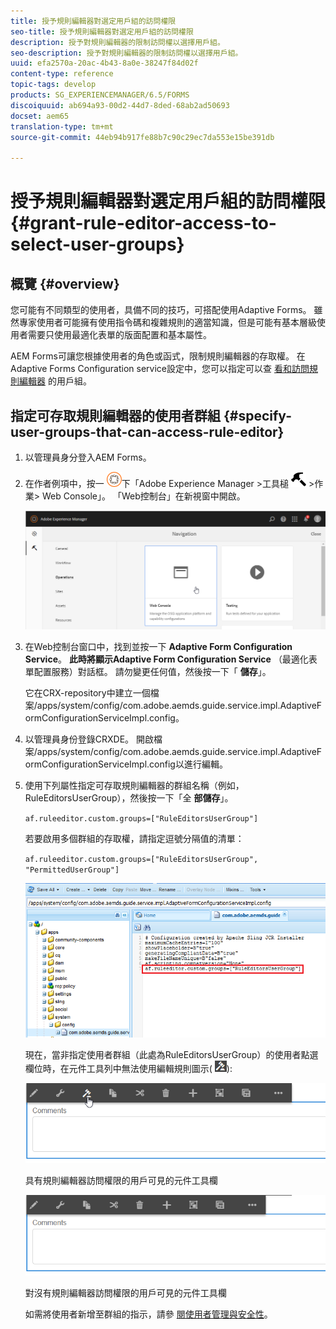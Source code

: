 ```yaml
---
title: 授予規則編輯器對選定用戶組的訪問權限
seo-title: 授予規則編輯器對選定用戶組的訪問權限
description: 授予對規則編輯器的限制訪問權以選擇用戶組。
seo-description: 授予對規則編輯器的限制訪問權以選擇用戶組。
uuid: efa2570a-20ac-4b43-8a0e-38247f84d02f
content-type: reference
topic-tags: develop
products: SG_EXPERIENCEMANAGER/6.5/FORMS
discoiquuid: ab694a93-00d2-44d7-8ded-68ab2ad50693
docset: aem65
translation-type: tm+mt
source-git-commit: 44eb94b917fe88b7c90c29ec7da553e15be391db

---
```



# 授予規則編輯器對選定用戶組的訪問權限{#grant-rule-editor-access-to-select-user-groups}

## 概覽 {#overview}

您可能有不同類型的使用者，具備不同的技巧，可搭配使用Adaptive Forms。 雖然專家使用者可能擁有使用指令碼和複雜規則的適當知識，但是可能有基本層級使用者需要只使用最適化表單的版面配置和基本屬性。

AEM Forms可讓您根據使用者的角色或函式，限制規則編輯器的存取權。 在Adaptive Forms Configuration service設定中，您可以指定可以查 [看和訪問規則編輯器](/help/sites-administering/security.md) 的用戶組。

## 指定可存取規則編輯器的使用者群組 {#specify-user-groups-that-can-access-rule-editor}

1. 以管理員身分登入AEM Forms。
1. 在作者例項中，按一 ![](assets/adobeexperiencemanager.png)下「Adobe Experience Manager >工具槌 ![子](assets/hammer.png) >作業> Web Console」。 「Web控制台」在新視窗中開啟。

   ![1-2](assets/1-2.png)

1. 在Web控制台窗口中，找到並按一下 **Adaptive Form Configuration Service**。 **此時將顯示Adaptive Form Configuration Service** （最適化表單配置服務）對話框。 請勿變更任何值，然後按一下「 **儲存**」。

   它在CRX-repository中建立一個檔案/apps/system/config/com.adobe.aemds.guide.service.impl.AdaptiveFormConfigurationServiceImpl.config。

1. 以管理員身份登錄CRXDE。 開啟檔案/apps/system/config/com.adobe.aemds.guide.service.impl.AdaptiveFormConfigurationServiceImpl.config以進行編輯。
1. 使用下列屬性指定可存取規則編輯器的群組名稱（例如，RuleEditorsUserGroup），然後按一下「全 **部儲存**」。

   `af.ruleeditor.custom.groups=["RuleEditorsUserGroup"]`

   若要啟用多個群組的存取權，請指定逗號分隔值的清單：

   `af.ruleeditor.custom.groups=["RuleEditorsUserGroup", "PermittedUserGroup"]`

   ![建立使用者](assets/create_user_new.png)

   現在，當非指定使用者群組（此處為RuleEditorsUserGroup）的使用者點選欄位時，在元件工具列中無法使用編輯規則圖示( ![edit-rules1](assets/edit-rules1.png)):

   ![componentstoolbarwithre](assets/componentstoolbarwithre.png)

   具有規則編輯器訪問權限的用戶可見的元件工具欄

   ![元件stoolbarwithoutre](assets/componentstoolbarwithoutre.png)

   對沒有規則編輯器訪問權限的用戶可見的元件工具欄

   如需將使用者新增至群組的指示，請參 [閱使用者管理與安全性](/help/sites-administering/security.md)。

